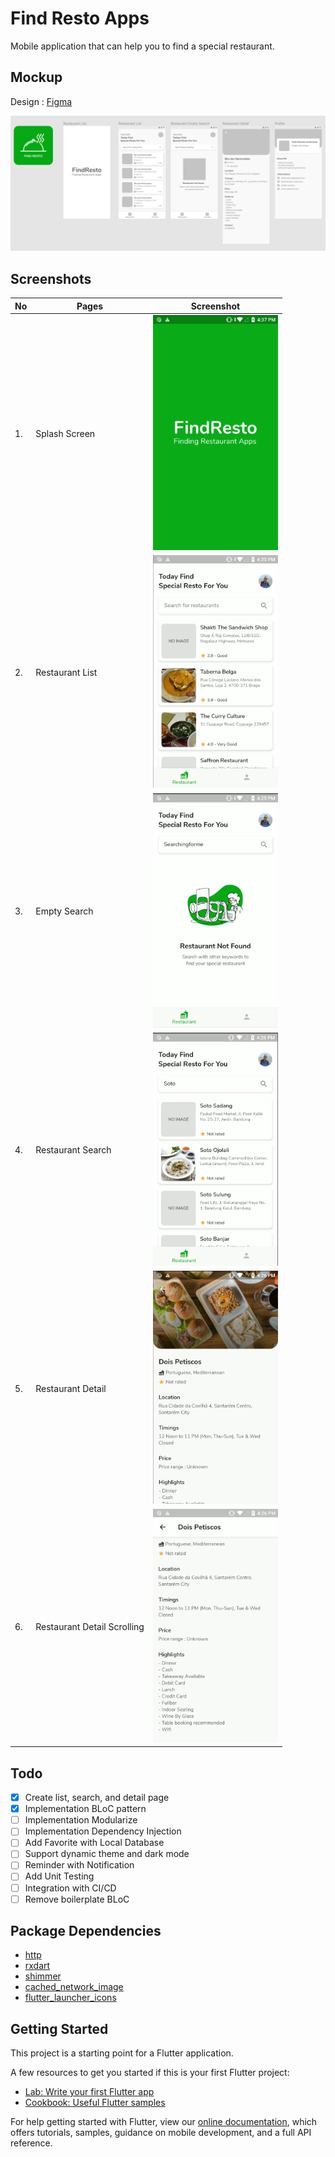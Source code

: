 # Find Resto Apps

Mobile application that can help you to find a special restaurant.


## Mockup
Design : [Figma](https://www.figma.com/file/ORI5N9lNLENQt3EjOajNIF/FindResto?node-id=0%3A1)

<img src="https://github.com/didik-maulana/find_resto_apps/blob/main/documentation/mockup.png">


## Screenshots
| No | Pages | Screenshot |
|----|-------|------------|
| 1. | Splash Screen |<img src="https://github.com/didik-maulana/find_resto_apps/blob/main/documentation/splash.png" width="200">|
| 2. | Restaurant List |<img src="https://github.com/didik-maulana/find_resto_apps/blob/main/documentation/list.png" width="200">|
| 3. | Empty Search |<img src="https://github.com/didik-maulana/find_resto_apps/blob/main/documentation/empty_search.png" width="200">|
| 4. | Restaurant Search |<img src="https://github.com/didik-maulana/find_resto_apps/blob/main/documentation/search.png" width="200">|
| 5. | Restaurant Detail |<img src="https://github.com/didik-maulana/find_resto_apps/blob/main/documentation/detail.png" width="200">|
| 6. | Restaurant Detail Scrolling |<img src="https://github.com/didik-maulana/find_resto_apps/blob/main/documentation/detail_scroll.png" width="200">|


## Todo
* [x] Create list, search, and detail page
* [x] Implementation BLoC pattern
* [ ] Implementation Modularize
* [ ] Implementation Dependency Injection
* [ ] Add Favorite with Local Database
* [ ] Support dynamic theme and dark mode
* [ ] Reminder with Notification
* [ ] Add Unit Testing
* [ ] Integration with CI/CD
* [ ] Remove boilerplate BLoC

## Package Dependencies
- [http](https://pub.dev/packages/http)
- [rxdart](https://pub.dev/packages/rxdart)
- [shimmer](https://pub.dev/packages/shimmer)
- [cached_network_image](https://pub.dev/packages/cached_network_image)
- [flutter_launcher_icons](https://pub.dev/packages/flutter_launcher_icons)


## Getting Started

This project is a starting point for a Flutter application.

A few resources to get you started if this is your first Flutter project:

- [Lab: Write your first Flutter app](https://flutter.dev/docs/get-started/codelab)
- [Cookbook: Useful Flutter samples](https://flutter.dev/docs/cookbook)

For help getting started with Flutter, view our
[online documentation](https://flutter.dev/docs), which offers tutorials,
samples, guidance on mobile development, and a full API reference.
